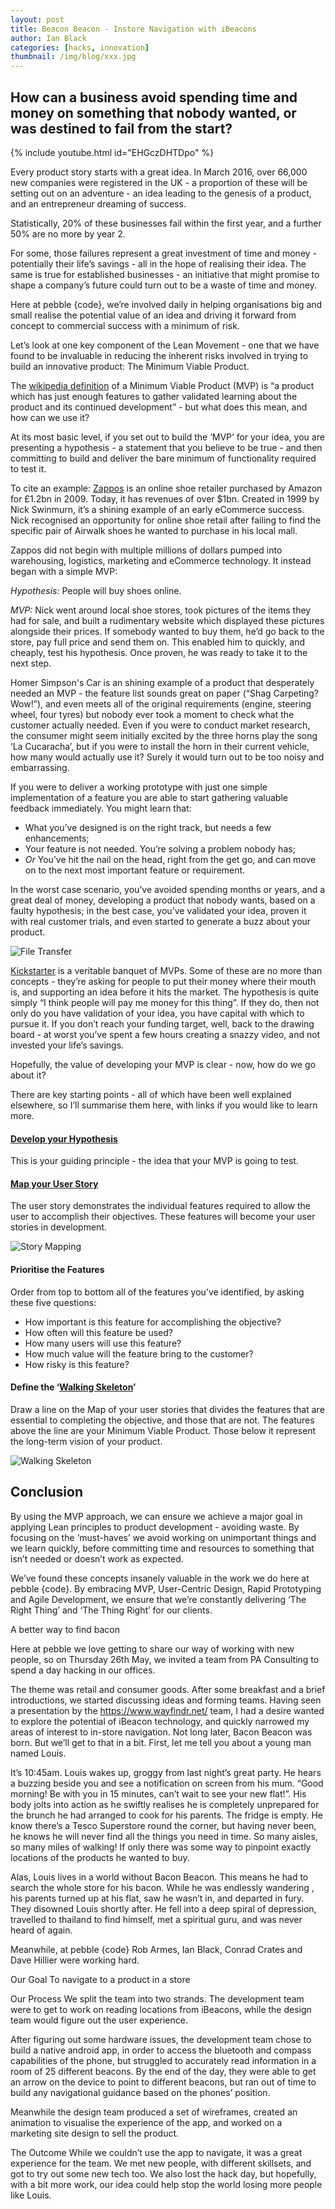 ```yaml
---
layout: post
title: Beacon Beacon - Instore Navigation with iBeacons
author: Ian Black
categories: [hacks, innovation]
thumbnail: /img/blog/xxx.jpg
---
```


## How can a business avoid spending time and money on something that nobody wanted, or was destined to fail from the start?

{% include youtube.html id="EHGczDHTDpo" %}

Every product story starts with a great idea. In March 2016, over 66,000 new companies were registered in the UK - a proportion of these will be setting out on an adventure - an idea leading to the genesis of a product, and an entrepreneur dreaming of success.

Statistically, 20% of these businesses fail within the first year, and a further 50% are no more by year 2.

For some, those failures represent a great investment of time and money - potentially their life’s savings - all in the hope of realising their idea. The same is true for established businesses - an initiative that might promise to shape a company’s future could turn out to be a waste of time and money.

Here at pebble {code}, we’re involved daily in helping organisations big and small realise the potential value of an idea and driving it forward from concept to commercial success with a minimum of risk.

Let’s look at one key component of the Lean Movement - one that we have found to be invaluable in reducing the inherent risks involved in trying to build an innovative product: The Minimum Viable Product.

The [wikipedia definition](https://en.wikipedia.org/wiki/Minimum_viable_product) of a Minimum Viable Product (MVP) is “a product which has just enough features to gather validated learning about the product and its continued development” - but what does this mean, and how can we use it?

At its most basic level, if you set out to build the ‘MVP’ for your idea, you are presenting a hypothesis - a statement that you believe to be true - and then committing to build and deliver the bare minimum of functionality required to test it.

To cite an example: [Zappos](http://www.zappos.com/) is an online shoe retailer purchased by Amazon for £1.2bn in 2009. Today, it has revenues of over $1bn. Created in 1999 by Nick Swinmurn, it’s a shining example of an early eCommerce success. Nick recognised an opportunity for online shoe retail after failing to find the specific pair of Airwalk shoes he wanted to purchase in his local mall.

Zappos did not begin with multiple millions of dollars pumped into warehousing, logistics, marketing and eCommerce technology. It instead began with a simple MVP:

*Hypothesis:* People will buy shoes online.

*MVP:* Nick went around local shoe stores, took pictures of the items they had for sale, and built a rudimentary website which displayed these pictures alongside their prices. If somebody wanted to buy them, he’d go back to the store, pay full price and send them on. This enabled him to quickly, and cheaply, test his hypothesis. Once proven, he was ready to take it to the next step.

Homer Simpson's Car is an shining example of a product that desperately needed an MVP - the feature list sounds great on paper (“Shag Carpeting? Wow!”), and even meets all of the original requirements (engine, steering wheel, four tyres)  but nobody ever took a moment to check what the customer actually needed. Even if you were to conduct market research, the consumer might seem initially excited by the three horns play the song ‘La Cucaracha’, but if you were to install the horn in their current vehicle, how many would actually use it? Surely it would turn out to be too noisy and embarrassing.

If you were to deliver a working prototype with just one simple implementation of a  feature you are able to start gathering valuable feedback immediately. You might learn that:

- What you’ve designed is on the right track, but needs a few enhancements;
- Your feature is not needed. You’re solving a problem nobody has;
- *Or* You’ve hit the nail on the head, right from the get go, and can move on to the next most important feature or requirement.

In the worst case scenario, you’ve avoided spending months or years, and a great deal of money, developing a product that nobody wants, based on a faulty hypothesis; in the best case, you’ve validated your idea, proven it with real customer trials, and even started to generate a buzz about your product.

![File Transfer](http://imgs.xkcd.com/comics/file_transfer.png)

[Kickstarter](https://www.kickstarter.com/) is a veritable banquet of MVPs. Some of these are no more than concepts - they’re asking for people to put their money where their mouth is, and supporting an idea before it hits the market. The hypothesis is quite simply “I think people will pay me money for this thing”. If they do, then not only do you have validation of your idea, you have capital with which to pursue it. If you don’t reach your funding target, well, back to the drawing board - at worst you’ve spent a few hours creating a snazzy video, and not invested your life’s savings.

Hopefully, the value of developing your MVP is clear - now, how do we go about it?

There are key starting points - all of which have been well explained elsewhere, so I’ll summarise them here, with links if you would like to learn more.

#### [Develop your Hypothesis](https://medium.com/philosophie-is-thinking/how-to-craft-an-mvp-hypthesis-statement-31e7895e4017)
This is your guiding principle - the idea that your MVP is going to test.

#### [Map your User Story](https://www.scrumalliance.org/community/articles/2013/august/creating-an-agile-roadmap-using-story-mapping)
The user story demonstrates the individual features required to allow the user to accomplish their objectives. These features will become your user stories in development.

![Story Mapping](/img/posts/2016-05-25-minimum-viable-product/story-map.png)

#### Prioritise the Features
Order from top to bottom all of the features you’ve identified, by asking these five questions:

- How important is this feature for accomplishing the objective?
- How often will this feature be used?
- How many users will use this feature?
- How much value will the feature bring to the customer?
- How risky is this feature?

#### Define the ‘[Walking Skeleton](http://alistair.cockburn.us/Walking+skeleton)’
Draw a line on the Map of your user stories that divides the features that are essential to completing the objective, and those that are not. The features above the line are your Minimum Viable Product. Those below it represent the long-term vision of your product.

![Walking Skeleton](/img/posts/2016-05-25-minimum-viable-product/MVP.jpg)

## Conclusion

By using the MVP approach, we can ensure we achieve a major goal in applying Lean principles to product development - avoiding waste. By focusing on the ‘must-haves’ we avoid working on unimportant things and we learn quickly, before committing time and resources to something that isn’t needed or doesn’t work as expected.

We’ve found these concepts insanely valuable in the work we do here at pebble {code}. By embracing MVP, User-Centric Design, Rapid Prototyping and Agile Development, we ensure that we’re constantly delivering ‘The Right Thing’ and ‘The Thing Right’ for our clients.








A better way to find bacon

Here at pebble we love getting to share our way of working with new people, so on Thursday 26th May, we invited a team from PA Consulting to spend a day hacking in our offices.

The theme was retail and consumer goods. After some breakfast and a brief introductions, we started discussing ideas and forming teams. Having seen a presentation by the https://www.wayfindr.net/ team, I had a desire wanted to explore the potential of iBeacon technology, and quickly narrowed my areas of interest to in-store navigation. Not long later, Bacon Beacon was born. But we’ll get to that in a bit. First, let me tell you about a young man named Louis.

It’s 10:45am. Louis wakes up, groggy from last night’s great party. He hears a buzzing beside you and see a notification on screen from his mum. “Good morning! Be with you in 15 minutes, can’t wait to see your new flat!”. His body jolts into action as he swiftly realises he is completely unprepared for the brunch he had arranged to cook for his parents. The fridge is empty. He know there’s a Tesco Superstore round the corner, but having never been, he knows he will never find all the things you need in time. So many aisles, so many miles of walking! If only there was some way to pinpoint exactly locations of the products he wanted to buy. 

Alas, Louis lives in a world without Bacon Beacon. This means he had to search the whole store for his bacon. While he was endlessly wandering , his parents turned up at his flat, saw he wasn’t in, and departed in fury. They disowned Louis shortly after. He fell into a deep spiral of depression, travelled to thailand to find himself, met a spiritual guru, and was never heard of again.

Meanwhile, at pebble {code} Rob Armes, Ian Black, Conrad Crates and Dave Hillier were working hard. 

Our Goal
To navigate to a product in a store

Our Process
We split the team into two strands. The development team were to get to work on reading locations from iBeacons, while the design team would figure out the user experience.

After figuring out some hardware issues, the development team chose to build a native android app, in order to access the bluetooth and compass capabilities of the phone, but struggled to accurately read information in a room of 25 different beacons. By the end of the day, they were able to get an arrow on the device to point to different beacons, but ran out of time to build any navigational guidance based on the phones’ position.

Meanwhile the design team produced a set of wireframes, created an animation to visualise the experience of the app, and worked on a marketing site design to sell the product.

The Outcome
While we couldn’t use the app to navigate, it was a great experience for the team. We met new people, with different skillsets, and got to try out some new tech too. We also lost the hack day, but hopefully, with a bit more work, our idea could help stop the world losing more people like Louis.

